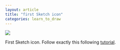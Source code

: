 ```yaml
---
layout: article
title: "first Sketch icon"
categories: learn_to_draw
---
```


![](http://ww1.sinaimg.cn/large/6a2a5705gw1f1pujymcizj205k05kdfs.jpg)

First Sketch icon. Follow exactly this following [tutorial](https://medium.com/@sokratus/how-to-create-a-flat-styled-icon-in-sketch-3-27c4bd09989). 

